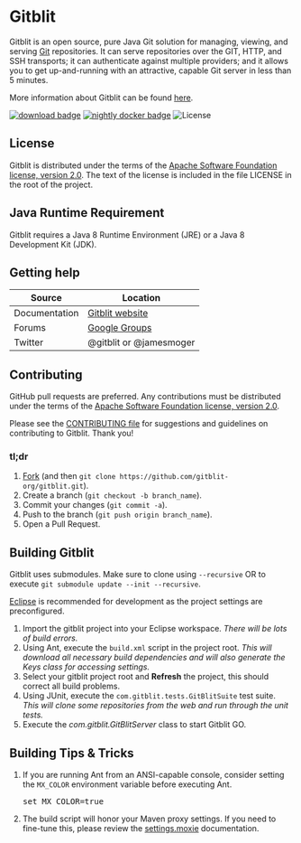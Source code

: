 Gitblit
=================

Gitblit is an open source, pure Java Git solution for managing, viewing, and serving [Git](http://git-scm.com) repositories.  It can serve repositories over the GIT, HTTP, and SSH transports; it can authenticate against multiple providers; and it allows you to get up-and-running with an attractive, capable Git server in less than 5 minutes.

More information about Gitblit can be found [here](http://gitblit.com).

<a href='https://github.com/gitblit-org/gitblit/releases/latest' title='Download'><img alt='download badge' src='https://img.shields.io/badge/dynamic/json?color=9cf&label=Download&query=%24.name&url=https%3A%2F%2Fapi.github.com%2Frepos%2Fgitblit-org%2Fgitblit%2Freleases%2Flatest'></a>
<a title='nightly docker' href='https://hub.docker.com/r/gitblit/gitblit/tags?page=1&name=nightly'><img alt='nightly docker badge' src='https://img.shields.io/badge/dynamic/json?color=2496ed&label=Nightly Docker&query=%24.tag_last_pushed&cacheSeconds=43200&url=https%3A%2F%2Fhub.docker.com%2Fv2%2Frepositories%2Fgitblit%2Fgitblit%2Ftags%2Fnightly'></a>
![License](https://img.shields.io/github/license/gitblit-org/gitblit?color=%23f29024)

License
-------

Gitblit is distributed under the terms of the [Apache Software Foundation license, version 2.0](http://www.apache.org/licenses/LICENSE-2.0).
The text of the license is included in the file LICENSE in the root of the project.

Java Runtime Requirement
------------------------------------

Gitblit requires a Java 8 Runtime Environment (JRE) or a Java 8 Development Kit (JDK).

Getting help
------------

| Source        | Location                                               |
| ------------- |--------------------------------------------------------|
| Documentation | [Gitblit website](http://gitblit.com)                  |
| Forums        | [Google Groups](https://groups.google.com/forum/#!forum/gitblit) |
| Twitter       | @gitblit or @jamesmoger                                |

Contributing
------------

GitHub pull requests are preferred.  Any contributions must be distributed under the terms of the [Apache Software Foundation license, version 2.0](http://www.apache.org/licenses/LICENSE-2.0).

Please see the [CONTRIBUTING file](CONTRIBUTING.md) for suggestions and guidelines on contributing to Gitblit. Thank you!

### tl;dr
1.  [Fork](https://github.com/gitblit-org/gitblit/fork) (and then `git clone https://github.com/gitblit-org/gitblit.git`).
2.  Create a branch (`git checkout -b branch_name`).
3.  Commit your changes (`git commit -a`).
4.  Push to the branch (`git push origin branch_name`).
5.  Open a Pull Request.


Building Gitblit
----------------

Gitblit uses submodules.
Make sure to clone using `--recursive` OR to execute `git submodule update --init --recursive`.

[Eclipse](http://eclipse.org) is recommended for development as the project settings are preconfigured.

1. Import the gitblit project into your Eclipse workspace.
*There will be lots of build errors.*
2. Using Ant, execute the `build.xml` script in the project root.
*This will download all necessary build dependencies and will also generate the Keys class for accessing settings.*
3. Select your gitblit project root and **Refresh** the project, this should correct all build problems.
4. Using JUnit, execute the `com.gitblit.tests.GitBlitSuite` test suite.
*This will clone some repositories from the web and run through the unit tests.*
5. Execute the *com.gitblit.GitBlitServer* class to start Gitblit GO.

Building Tips & Tricks
----------------------
1. If you are running Ant from an ANSI-capable console, consider setting the `MX_COLOR` environment variable before executing Ant.<pre>set MX_COLOR=true</pre>
2. The build script will honor your Maven proxy settings.  If you need to fine-tune this, please review the [settings.moxie](http://gitblit-org.github.io/moxie/settings.html) documentation.

